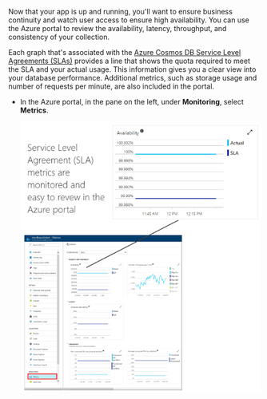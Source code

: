 Now that your app is up and running, you'll want to ensure business continuity and watch user access to ensure high availability. You can use the Azure portal to review the availability, latency, throughput, and consistency of your collection. 

Each graph that's associated with the [Azure Cosmos DB Service Level Agreements (SLAs)](https://azure.microsoft.com/support/legal/sla/documentdb/) provides a line that shows the quota required to meet the SLA and your actual usage. This information gives you a clear view into your database performance. Additional metrics, such as storage usage and number of requests per minute, are also included in the portal.

* In the Azure portal, in the pane on the left, under **Monitoring**, select **Metrics**.

   ![Todo app with sample data](./media/cosmos-db-tutorial-review-slas/azure-cosmosdb-portal-metrics-slas.png)